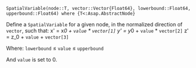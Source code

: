 ```
SpatialVariable(node::T, vector::Vector{Float64}, lowerbound::Float64, upperbound::Float64) where {T<:Asap.AbstractNode}
```

Define a `SpatialVariable` for a given node, in the normalized direction of `vector`, such that:     x' = x*0 + `value` * `vector[1]`       y' = y*0 + `value` * `vector[2]`       z' = z_0 + `value` + `vector[3]`

Where: `lowerbound` ≤ `value` ≤ `upperbound`

And `value` is set to 0.
